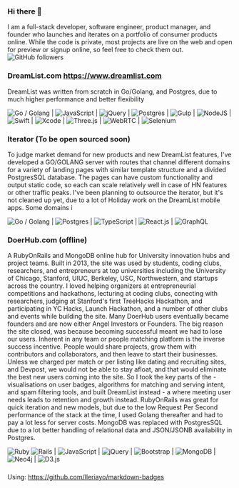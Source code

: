 ### Hi there 👋

I am a full-stack developer, software engineer, product manager, and founder who launches and iterates on a portfolio of consumer products online. While the code is private, most projects are live on the web and open for preview or signup online, so feel free to check them out. 
![GitHub followers](https://img.shields.io/github/followers/deftworker?style=social)

### DreamList.com https://www.dreamlist.com 
DreamList was written from scratch in Go/Golang, and Postgres, due to much higher performance and better flexibility 

![Go / Golang](https://golang.org/) |
![JavaScript](https://www.w3schools.com/js/DEFAULT.asp) |
![jQuery](https://jquery.com/) |
![Postgres](https://www.postgresql.org/) |
![Gulp](https://gulpjs.com/) |
![NodeJS](https://nodejs.org) |
![Swift](https://developer.apple.com/swift/) |
![Xcode](https://developer.apple.com/xcode/) |
![Three.js](https://threejs.org/) |
![WebRTC](https://webrtc.org/) |
![Selenium](https://www.selenium.dev/)

### Iterator (To be open sourced soon)
To judge market demand for new products and new DreamList features, I've developed a GO/GOLANG server with routes that channel different domains for a variety of landing pages with similar template structure and a divided PostgresSQL database. The pages can have custom functionality and output static code, so each can scale relatively well in case of HN features or other traffic peaks. I've been planning to outsource the iterator, but it's not cleaned up yet, due to a lot of Holiday work on the DreamList mobile apps. Some domains i

![Go / Golang](https://golang.org/) |
![Postgres](https://www.postgresql.org/) |
![TypeScript](https://www.typescriptlang.org/) |
![React.js](https://reactjs.org/) |
![GraphQL](https://graphql.org/)

### DoerHub.com (offline)
A RubyOnRails and MongoDB online hub for University innovation hubs and project teams. Built in 2013, the site was used by students, coding clubs, researchers, and entrepreneurs at top universities including the University of Chicago, Stanford, UIUC, Berkeley, USC, Northwestern, and startups across the country. I loved helping organizers at entrepreneurial competitions and hackathons, lecturing at coding clubs, conecting with researchers, judging at Stanford's first TreeHacks Hackathon, and participating in YC Hacks, Launch Hackathon, and a number of other clubs and events while building the site. Many DoerHub users eventually became founders and are now either Angel Investors or Founders. The big reason the site closed, was because becoming successful meant we had to lose our users. Inherent in any team or people matching platform is the inverse success incentive. People would share projects, grow them with contributors and collaborators, and then leave to start their businesses. Unless we charged per match or per listing like dating and recruiting sites, and Devpost, we would not be able to stay afloat, and that would eliminate the best new users coming into the site. So I took the key parts of the - visualisations on user badges, algorithms for matching and serving intent, and spam filtering tools, and built DreamList instead - a where meeting user needs leads to retention and growth instead. RubyOnRails was great for quick iteration and new models, but due to the low Request Per Second performance of the stack at the time, I used Golang thereafter and had to pay a lot less for server costs. MongoDB was replaced with PostgresSQL due to a lot better handling of relational data and JSON/JSONB availability in Postgres.  

![Ruby](https://www.ruby-lang.org)
![Rails](https://rubyonrails.org/) |
![JavaScript](https://www.w3schools.com/js/DEFAULT.asp) |
![jQuery](https://jquery.com/) |
![Bootstrap](https://getbootstrap.com/) |
![MongoDB](https://www.mongodb.com/) |
![Neo4j](https://neo4j.com/) |
![D3.js](https://d3js.org/)

### 

<!--
**deftworker/deftworker** is a ✨ _special_ ✨ repository because its `README.md` (this file) appears on your GitHub profile.

Here are some ideas to get you started:

- 🔭 I’m currently working on ...
- 🌱 I’m currently learning ...
- 👯 I’m looking to collaborate on ...
- 🤔 I’m looking for help with ...
- 💬 Ask me about ...
- 📫 How to reach me: ...
- 😄 Pronouns: ...
- ⚡ Fun fact: ...
-->
Using: https://github.com/Ileriayo/markdown-badges
